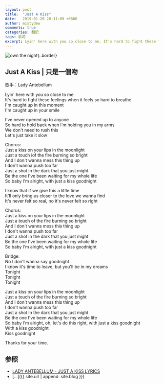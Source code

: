 ```yaml
---
layout: post
title:  "Just A Kiss"
date:   2019-01-20 20:11:09 +0800
author: mistydew
comments: true
categories: 翻訳
tags: 歌詞
excerpt: Lyin' here with you so close to me. It's hard to fight these feelings when it feels so hard to breathe. I'm caught up in this moment. I'm caught up in your smile
---
```

![own the night](https://raw.githubusercontent.com/mistydew/misc/master/cover/own%20the%20night.jpg){:.border}

## Just A Kiss | 只是一個吻

歌手：Lady Antebellum

Lyin' here with you so close to me<br>
It's hard to fight these feelings when it feels so hard to breathe<br>
I'm caught up in this moment<br>
I'm caught up in your smile

I've never opened up to anyone<br>
So hard to hold back when I'm holding you in my arms<br>
We don't need to rush this<br>
Let's just take it slow

Chorus:<br>
Just a kiss on your lips in the moonlight<br>
Just a touch iof the fire burning so bright<br>
And I don't wanna mess this thing up<br>
I don't wanna push too far<br>
Just a shot in the dark that you just might<br>
Be the one I've been waiting for my whole life<br>
So baby I'm alright, with just a kiss goodnight

I know that if we give this a little time<br>
It'll only bring us closer to the love we wanna find<br>
It's never felt so real, no it's never felt so right

Chorus:<br>
Just a kiss on your lips in the moonlight<br>
Just a touch of the fire burning so bright<br>
And I don't wanna mess this thing up<br>
I don't wanna push too far<br>
Just a shot in the dark that you just might<br>
Be the one I've been waiting for my whole life<br>
So baby I'm alright, with just a kiss goodnight

Bridge:<br>
No I don't wanna say goodnight<br>
I know it's time to leave, but you'll be in my dreams<br>
Tonight<br>
Tonight<br>
Tonight

Just a kiss on your lips in the moonlight<br>
Just a touch of the fire burning so bright<br>
And I don't wanna mess this thing up<br>
I don't wanna push too far<br>
Just a shot in the dark that you just might<br>
Be the one I've been waiting for my whole life<br>
So baby I'm alright, oh, let's do this right, with just a kiss goodnight<br>
With a kiss goodnight<br>
Kiss goodnight

Thanks for your time.

## 参照
* [LADY ANTEBELLUM - JUST A KISS LYRICS](http://www.songlyrics.com/lady-antebellum/just-a-kiss-lyrics)
* [...]({{ site.url | append: site.blog }})

